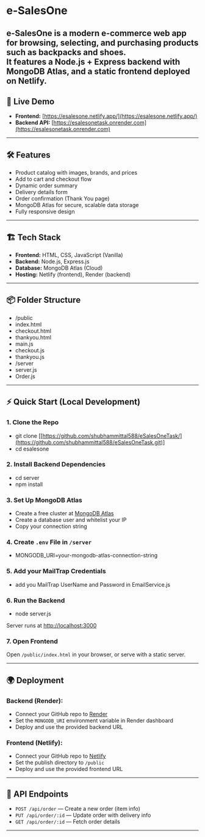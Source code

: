 # e-SalesOne

e-SalesOne is a modern e-commerce web app for browsing, selecting, and purchasing products such as backpacks and shoes.  
It features a Node.js + Express backend with MongoDB Atlas, and a static frontend deployed on Netlify.
---

## 🚀 Live Demo

- **Frontend:** [https://esalesone.netlify.app/](https://esalesone.netlify.app/)
- **Backend API:** [https://esalesonetask.onrender.com](https://esalesonetask.onrender.com)

---

## 🛠️ Features

- Product catalog with images, brands, and prices
- Add to cart and checkout flow
- Dynamic order summary
- Delivery details form
- Order confirmation (Thank You page)
- MongoDB Atlas for secure, scalable data storage
- Fully responsive design

---

## 🏗️ Tech Stack

- **Frontend:** HTML, CSS, JavaScript (Vanilla)
- **Backend:** Node.js, Express.js
- **Database:** MongoDB Atlas (Cloud)
- **Hosting:** Netlify (frontend), Render (backend)

---

## 📦 Folder Structure

- /public
- index.html
- checkout.html
- thankyou.html
- main.js
- checkout.js
- thankyou.js
- /server
- server.js
- Order.js

---

## ⚡️ Quick Start (Local Development)

### 1. Clone the Repo

- git clone [[https://github.com/shubhammittal588/eSalesOneTask/](https://github.com/shubhammittal588/eSalesOneTask.git)]
- cd esalesone


### 2. Install Backend Dependencies

- cd server
- npm install

  
### 3. Set Up MongoDB Atlas

- Create a free cluster at [MongoDB Atlas](https://www.mongodb.com/cloud/atlas/register)
- Create a database user and whitelist your IP
- Copy your connection string

### 4. Create `.env` File in `/server`

- MONGODB_URI=your-mongodb-atlas-connection-string

### 5. Add your MailTrap Credentials

- add you MailTrap UserName and Password in EmailService.js

### 6. Run the Backend

- node server.js

Server runs at [http://localhost:3000](http://localhost:3000)

### 7. Open Frontend

Open `/public/index.html` in your browser, or serve with a static server.

---

## 🌍 Deployment

### **Backend (Render):**
- Connect your GitHub repo to [Render](https://render.com/)
- Set the `MONGODB_URI` environment variable in Render dashboard
- Deploy and use the provided backend URL

### **Frontend (Netlify):**
- Connect your GitHub repo to [Netlify](https://netlify.com/)
- Set the publish directory to `/public`
- Deploy and use the provided frontend URL

---

## 🔗 API Endpoints

- `POST /api/order` — Create a new order (item info)
- `PUT /api/order/:id` — Update order with delivery info
- `GET /api/order/:id` — Fetch order details

---
